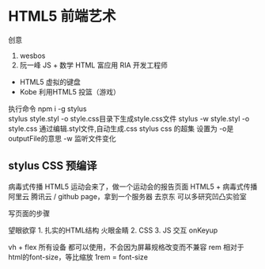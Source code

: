 # HTML5 前端艺术
创意

1. wesbos
2. 阮一峰   JS + 数学
HTML 富应用 RIA 开发工程师

- HTML5 虚拟的键盘
- Kobe 利用HTML5 投篮（游戏）

执行命令
npm i -g stylus  
stylus style.styl -o style.css目录下生成style.css文件
stylus -w style.styl -o style.css
通过编辑.styl文件,自动生成.css
stylus css 的超集
设置为 -o是outputFile的意思
-w 监听文件变化



## stylus CSS 预编译
病毒式传播 HTML5
运动会来了，做一个运动会的报告页面  HTML5 + 病毒式传播
阿里云 腾讯云 / github page，拿到一个服务器
去京东 可以多研究凹凸实验室

写页面的步骤


望眼欲穿 1. 扎实的HTML结构  火眼金睛
        2. CSS
        3. JS 交互 onKeyup 
    
vh + flex 所有设备 都可以使用，不会因为屏幕规格改变而不兼容
rem 相对于html的font-size，等比缩放  1rem = font-size 